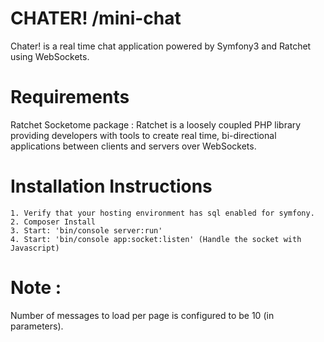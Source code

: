# CHATER! /mini-chat

 Chater! is a real time chat application powered by Symfony3  and Ratchet using WebSockets.
 
# Requirements

  Ratchet Socketome package : Ratchet is a loosely coupled PHP library
providing developers with tools to create real time, bi-directional
applications between clients and servers over WebSockets.

# Installation Instructions

    1. Verify that your hosting environment has sql enabled for symfony.
    2. Composer Install
    3. Start: 'bin/console server:run'
    4. Start: 'bin/console app:socket:listen' (Handle the socket with Javascript)
   
# Note :
   Number of messages to load per page is configured to be 10 (in parameters).
